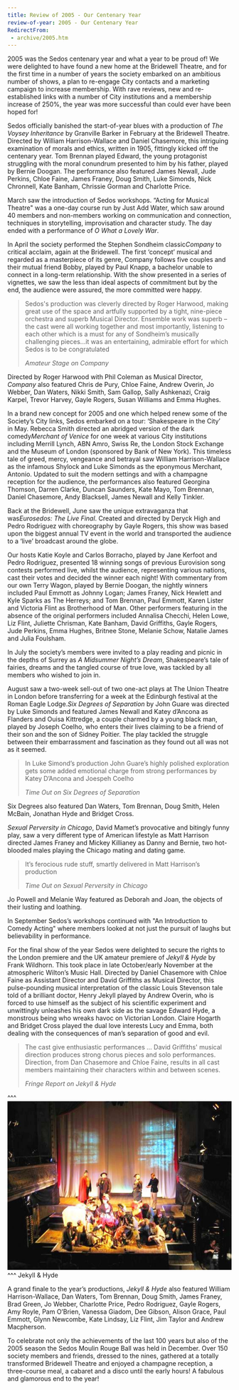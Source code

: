 ```yaml
---
title: Review of 2005 - Our Centenary Year
review-of-year: 2005 - Our Centenary Year
RedirectFrom:
 - archive/2005.htm
---
```

2005 was the Sedos centenary year and what a year to be proud of! We were delighted to have found a new home at the Bridewell Theatre, and for the first time in a number of years the society embarked on an ambitious number of shows, a plan to re-engage City contacts and a marketing campaign to increase membership. With rave reviews, new and re-established links with a number of City institutions and a membership increase of 250%, the year was more successful than could ever have been hoped for! 

Sedos officially banished the start-of-year blues with a production of *The Voysey Inheritance* by Granville Barker in February at the Bridewell Theatre. Directed by William Harrison-Wallace and Daniel Chasemore, this intriguing examination of morals and ethics, written in 1905, fittingly kicked off the centenary year. Tom Brennan played Edward, the young protagonist struggling with the moral conundrum presented to him by his father, played by Bernie Doogan. The performance also featured James Newall, Jude Perkins, Chloe Faine, James Franey, Doug Smith, Luke Simonds, Nick Chronnell, Kate Banham, Chrissie Gorman and Charlotte Price. 

March saw the introduction of Sedos workshops. “Acting for Musical Theatre" was a one-day course run by Just Add Water, which saw around 40 members and non-members working on communication and connection, techniques in storytelling, improvisation and character study. The day ended with a performance of *O What a Lovely War*. 

In April the society performed the Stephen Sondheim classic*Company* to critical acclaim, again at the Bridewell. The first ‘concept’ musical and regarded as a masterpiece of its genre, Company follows five couples and their mutual friend Bobby, played by Paul Knapp, a bachelor unable to connect in a long-term relationship. With the show presented in a series of vignettes, we saw the less than ideal aspects of commitment but by the end, the audience were assured, the more committed were happy. 

>Sedos's production was cleverly directed by Roger Harwood, making great use of the space and artfully supported by a tight, nine-piece orchestra and superb Musical Director. Ensemble work was superb – the cast were all working together and most importantly, listening to each other which is a must for any of Sondheim’s musically challenging pieces...it was an entertaining, admirable effort for which Sedos is to be congratulated
><footer><cite>Amateur Stage on Company</cite></footer>

Directed by Roger Harwood with Phil Coleman as Musical Director, *Company* also featured Chris de Pury, Chloe Faine, Andrew Overin, Jo Webber, Dan Waters, Nikki Smith, Sam Gallop, Sally Ashkenazi, Craig Karpel, Trevor Harvey, Gayle Rogers, Susan Williams and Emma Hughes. 

In a brand new concept for 2005 and one which helped renew some of the Society’s City links, Sedos embarked on a tour: ‘Shakespeare in the City’ in May. Rebecca Smith directed an abridged version of the dark comedy*Merchant of Venice* for one week at various City institutions including Merrill Lynch, ABN Amro, Swiss Re, the London Stock Exchange and the Museum of London (sponsored by Bank of New York). This timeless tale of greed, mercy, vengeance and betrayal saw William Harrison-Wallace as the infamous Shylock and Luke Simonds as the eponymous Merchant, Antonio. Updated to suit the modern settings and with a champagne reception for the audience, the performances also featured Georgina Thomson, Darren Clarke, Duncan Saunders, Kate Mayo, Tom Brennan, Daniel Chasemore, Andy Blacksell, James Newall and Kelly Tinkler. 

Back at the Bridewell, June saw the unique extravaganza that was*Eurosedos: The Live Final*. Created and directed by Deryck High and Pedro Rodriguez with choreography by Gayle Rogers, this show was based upon the biggest annual TV event in the world and transported the audience to a ‘live’ broadcast around the globe. 

Our hosts Katie Koyle and Carlos Borracho, played by Jane Kerfoot and Pedro Rodriguez, presented 18 winning songs of previous Eurovision song contests performed live, whilst the audience, representing various nations, cast their votes and decided the winner each night! With commentary from our own Terry Wagon, played by Bernie Doogan, the nightly winners included Paul Emmott as Johnny Logan; James Franey, Nick Hewlett and Kyle Sparks as The Herreys; and Tom Brennan, Paul Emmott, Karen Lister and Victoria Flint as Brotherhood of Man. Other performers featuring in the absence of the original performers included Annalisa Checchi, Helen Lowe, Liz Flint, Juliette Chrisman, Kate Banham, David Griffiths, Gayle Rogers, Jude Perkins, Emma Hughes, Britnee Stone, Melanie Schow, Natalie James and Julia Foulsham.

In July the society’s members were invited to a play reading and picnic in the depths of Surrey as *A Midsummer Night’s Dream*, Shakespeare’s tale of fairies, dreams and the tangled course of true love, was tackled by all members who wished to join in. 

August saw a two-week sell-out of two one-act plays at The Union Theatre in London before transferring for a week at the Edinburgh festival at the Roman Eagle Lodge.*Six Degrees of Separation* by John Guare was directed by Luke Simonds and featured James Newall and Katey d’Ancona as Flanders and Ouisa Kittredge, a couple charmed by a young black man, played by Joseph Coelho, who enters their lives claiming to be a friend of their son and the son of Sidney Poitier. The play tackled the struggle between their embarrassment and fascination as they found out all was not as it seemed.

>In Luke Simond’s production John Guare’s highly polished exploration gets some added emotional charge from strong performances by Katey D’Ancona and Joespeh Coelho
><footer><cite>Time Out on Six Degrees of Separation</cite></footer>

Six Degrees also featured Dan Waters, Tom Brennan, Doug Smith, Helen McBain, Jonathan Hyde and Bridget Cross.

*Sexual Perversity in Chicago*, David Mamet’s provocative and bitingly funny play, saw a very different type of American lifestyle as Matt Harrison directed James Franey and Mickey Killianey as Danny and Bernie, two hot-blooded males playing the Chicago mating and dating game.

> It’s ferocious rude stuff, smartly delivered in Matt Harrison’s production
><footer><cite>Time Out on Sexual Perversity in Chicago</cite></footer>

Jo Powell and Melanie Way featured as Deborah and Joan, the objects of their lusting and loathing. 

In September Sedos’s workshops continued with "An Introduction to Comedy Acting" where members looked at not just the pursuit of laughs but believability in performance. 

For the final show of the year Sedos were delighted to secure the rights to the London premiere and the UK amateur premiere of *Jekyll & Hyde* by Frank Wildhorn. This took place in late October/early November at the atmospheric Wilton’s Music Hall. Directed by Daniel Chasemore with Chloe Faine as Assistant Director and David Griffiths as Musical Director, this pulse-pounding musical interpretation of the classic Louis Stevenson tale told of a brilliant doctor, Henry Jekyll played by Andrew Overin, who is forced to use himself as the subject of his scientific experiment and unwittingly unleashes his own dark side as the savage Edward Hyde, a monstrous being who wreaks havoc on Victorian London. Claire Hogarth and Bridget Cross played the dual love interests Lucy and Emma, both dealing with the consequences of man’s separation of good and evil.

>The cast give enthusiastic performances ... David Griffiths' musical direction produces strong chorus pieces and solo performances. Direction, from Dan Chasemore and Chloe Faine, results in all cast members maintaining their characters within and between scenes.
><footer><cite>Fringe Report on Jekyll & Hyde</cite></footer>

^^^ ![](/assets/4838694391_05b416f617_o.jpg)
^^^ Jekyll & Hyde

A grand finale to the year’s productions, *Jekyll & Hyde* also featured William Harrison-Wallace, Dan Waters, Tom Brennan, Doug Smith, James Franey, Brad Green, Jo Webber, Charlotte Price, Pedro Rodriguez, Gayle Rogers, Amy Royle, Pam O’Brien, Vanessa Giadom, Dee Gibson, Alison Grace, Paul Emmott, Glynn Newcombe, Kate Lindsay, Liz Flint, Jim Taylor and Andrew Macpherson. 

To celebrate not only the achievements of the last 100 years but also of the 2005 season the Sedos Moulin Rouge Ball was held in December. Over 150 society members and friends, dressed to the nines, gathered at a totally transformed Bridewell Theatre and enjoyed a champagne reception, a three-course meal, a cabaret and a disco until the early hours! A fabulous and glamorous end to the year!
